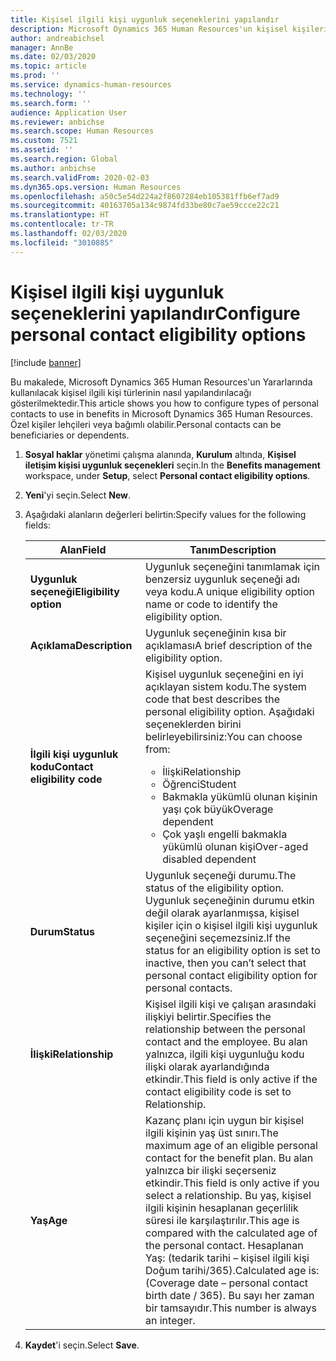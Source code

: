 ```yaml
---
title: Kişisel ilgili kişi uygunluk seçeneklerini yapılandır
description: Microsoft Dynamics 365 Human Resources'un kişisel kişileri için uygunluk seçeneklerini yapılandırın. Özel kişiler lehçileri veya bağımlı olabilir.
author: andreabichsel
manager: AnnBe
ms.date: 02/03/2020
ms.topic: article
ms.prod: ''
ms.service: dynamics-human-resources
ms.technology: ''
ms.search.form: ''
audience: Application User
ms.reviewer: anbichse
ms.search.scope: Human Resources
ms.custom: 7521
ms.assetid: ''
ms.search.region: Global
ms.author: anbichse
ms.search.validFrom: 2020-02-03
ms.dyn365.ops.version: Human Resources
ms.openlocfilehash: a50c5e54d224a2f8607284eb105381ffb6ef7ad9
ms.sourcegitcommit: 40163705a134c9874fd33be80c7ae59ccce22c21
ms.translationtype: HT
ms.contentlocale: tr-TR
ms.lasthandoff: 02/03/2020
ms.locfileid: "3010885"
---
```

# <a name="configure-personal-contact-eligibility-options"></a><span data-ttu-id="2869a-104">Kişisel ilgili kişi uygunluk seçeneklerini yapılandır</span><span class="sxs-lookup"><span data-stu-id="2869a-104">Configure personal contact eligibility options</span></span>

[!include [banner](includes/preview-feature.md)]

<span data-ttu-id="2869a-105">Bu makalede, Microsoft Dynamics 365 Human Resources'un Yararlarında kullanılacak kişisel ilgili kişi türlerinin nasıl yapılandırılacağı gösterilmektedir.</span><span class="sxs-lookup"><span data-stu-id="2869a-105">This article shows you how to configure types of personal contacts to use in benefits in Microsoft Dynamics 365 Human Resources.</span></span> <span data-ttu-id="2869a-106">Özel kişiler lehçileri veya bağımlı olabilir.</span><span class="sxs-lookup"><span data-stu-id="2869a-106">Personal contacts can be beneficiaries or dependents.</span></span> 

1. <span data-ttu-id="2869a-107">**Sosyal haklar** yönetimi çalışma alanında, **Kurulum** altında, **Kişisel iletişim kişisi uygunluk seçenekleri** seçin.</span><span class="sxs-lookup"><span data-stu-id="2869a-107">In the **Benefits management** workspace, under **Setup**, select **Personal contact eligibility options**.</span></span>

2. <span data-ttu-id="2869a-108">**Yeni**'yi seçin.</span><span class="sxs-lookup"><span data-stu-id="2869a-108">Select **New**.</span></span>

3. <span data-ttu-id="2869a-109">Aşağıdaki alanların değerleri belirtin:</span><span class="sxs-lookup"><span data-stu-id="2869a-109">Specify values for the following fields:</span></span>

   | <span data-ttu-id="2869a-110">Alan</span><span class="sxs-lookup"><span data-stu-id="2869a-110">Field</span></span> | <span data-ttu-id="2869a-111">Tanım</span><span class="sxs-lookup"><span data-stu-id="2869a-111">Description</span></span> |
   | --- | --- |
   | <span data-ttu-id="2869a-112">**Uygunluk seçeneği**</span><span class="sxs-lookup"><span data-stu-id="2869a-112">**Eligibility option**</span></span> | <span data-ttu-id="2869a-113">Uygunluk seçeneğini tanımlamak için benzersiz uygunluk seçeneği adı veya kodu.</span><span class="sxs-lookup"><span data-stu-id="2869a-113">A unique eligibility option name or code to identify the eligibility option.</span></span> |
   | <span data-ttu-id="2869a-114">**Açıklama**</span><span class="sxs-lookup"><span data-stu-id="2869a-114">**Description**</span></span> | <span data-ttu-id="2869a-115">Uygunluk seçeneğinin kısa bir açıklaması</span><span class="sxs-lookup"><span data-stu-id="2869a-115">A brief description of the eligibility option.</span></span> |
   | <span data-ttu-id="2869a-116">**İlgili kişi uygunluk kodu**</span><span class="sxs-lookup"><span data-stu-id="2869a-116">**Contact eligibility code**</span></span> | <span data-ttu-id="2869a-117">Kişisel uygunluk seçeneğini en iyi açıklayan sistem kodu.</span><span class="sxs-lookup"><span data-stu-id="2869a-117">The system code that best describes the personal eligibility option.</span></span> <span data-ttu-id="2869a-118">Aşağıdaki seçeneklerden birini belirleyebilirsiniz:</span><span class="sxs-lookup"><span data-stu-id="2869a-118">You can choose from:</span></span> <ul><li><span data-ttu-id="2869a-119">İlişki</span><span class="sxs-lookup"><span data-stu-id="2869a-119">Relationship</span></span></li><li><span data-ttu-id="2869a-120">Öğrenci</span><span class="sxs-lookup"><span data-stu-id="2869a-120">Student</span></span></li><li><span data-ttu-id="2869a-121">Bakmakla yükümlü olunan kişinin yaşı çok büyük</span><span class="sxs-lookup"><span data-stu-id="2869a-121">Overage dependent</span></span></li><li><span data-ttu-id="2869a-122">Çok yaşlı engelli bakmakla yükümlü olunan kişi</span><span class="sxs-lookup"><span data-stu-id="2869a-122">Over-aged disabled dependent</span></span></li></ul> |
   | <span data-ttu-id="2869a-123">**Durum**</span><span class="sxs-lookup"><span data-stu-id="2869a-123">**Status**</span></span> | <span data-ttu-id="2869a-124">Uygunluk seçeneği durumu.</span><span class="sxs-lookup"><span data-stu-id="2869a-124">The status of the eligibility option.</span></span> <span data-ttu-id="2869a-125">Uygunluk seçeneğinin durumu etkin değil olarak ayarlanmışsa, kişisel kişiler için o kişisel ilgili kişi uygunluk seçeneğini seçemezsiniz.</span><span class="sxs-lookup"><span data-stu-id="2869a-125">If the status for an eligibility option is set to inactive, then you can’t select that personal contact eligibility option for personal contacts.</span></span> |
   | <span data-ttu-id="2869a-126">**İlişki**</span><span class="sxs-lookup"><span data-stu-id="2869a-126">**Relationship**</span></span> | <span data-ttu-id="2869a-127">Kişisel ilgili kişi ve çalışan arasındaki ilişkiyi belirtir.</span><span class="sxs-lookup"><span data-stu-id="2869a-127">Specifies the relationship between the personal contact and the employee.</span></span> <span data-ttu-id="2869a-128">Bu alan yalnızca, ilgili kişi uygunluğu kodu ilişki olarak ayarlandığında etkindir.</span><span class="sxs-lookup"><span data-stu-id="2869a-128">This field is only active if the contact eligibility code is set to Relationship.</span></span> |
   | <span data-ttu-id="2869a-129">**Yaş**</span><span class="sxs-lookup"><span data-stu-id="2869a-129">**Age**</span></span> | <span data-ttu-id="2869a-130">Kazanç planı için uygun bir kişisel ilgili kişinin yaş üst sınırı.</span><span class="sxs-lookup"><span data-stu-id="2869a-130">The maximum age of an eligible personal contact for the benefit plan.</span></span> <span data-ttu-id="2869a-131">Bu alan yalnızca bir ilişki seçerseniz etkindir.</span><span class="sxs-lookup"><span data-stu-id="2869a-131">This field is only active if you select a relationship.</span></span> <span data-ttu-id="2869a-132">Bu yaş, kişisel ilgili kişinin hesaplanan geçerlilik süresi ile karşılaştırılır.</span><span class="sxs-lookup"><span data-stu-id="2869a-132">This age is compared with the calculated age of the personal contact.</span></span> <span data-ttu-id="2869a-133">Hesaplanan Yaş: (tedarik tarihi – kişisel ilgili kişi Doğum tarihi/365).</span><span class="sxs-lookup"><span data-stu-id="2869a-133">Calculated age is: (Coverage date – personal contact birth date / 365).</span></span> <span data-ttu-id="2869a-134">Bu sayı her zaman bir tamsayıdır.</span><span class="sxs-lookup"><span data-stu-id="2869a-134">This number is always an integer.</span></span> |

4. <span data-ttu-id="2869a-135">**Kaydet**'i seçin.</span><span class="sxs-lookup"><span data-stu-id="2869a-135">Select **Save**.</span></span> 
